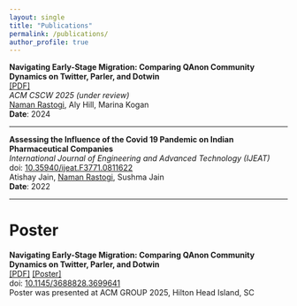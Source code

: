 ```yaml
---
layout: single
title: "Publications"
permalink: /publications/
author_profile: true
---
```




**Navigating Early-Stage Migration: Comparing QAnon Community Dynamics on Twitter, Parler, and Dotwin**  
[[PDF]](https://osf.io/exh2k)  
*ACM CSCW 2025 (under review)*  
<ins>Naman Rastogi</ins>, Aly Hill, Marina Kogan  
**Date**: 2024  

---

**Assessing the Influence of the Covid 19 Pandemic on Indian Pharmaceutical Companies**  
*International Journal of Engineering and Advanced Technology (IJEAT)*  
doi: [10.35940/ijeat.F3771.0811622](https://doi.org/10.35940/ijeat.F3771.0811622)  
Atishay Jain, <ins>Naman Rastogi</ins>, Sushma Jain  
**Date**: 2022  

---

# Poster

**Navigating Early-Stage Migration: Comparing QAnon Community Dynamics on Twitter, Parler, and Dotwin**  
[[PDF]](https://dl.acm.org/doi/pdf/10.1145/3688828.3699641) 
[[Poster]](https://docs.google.com/presentation/d/1N4beN8QEIiCtyK-lazNWMtz2SVzAKhZHu3uk77db11s/edit?usp=sharing)
<br>doi: [10.1145/3688828.3699641](https://doi.org/10.1145/3688828.3699641) 
<br>Poster was presented at ACM GROUP 2025, Hilton Head Island, SC

